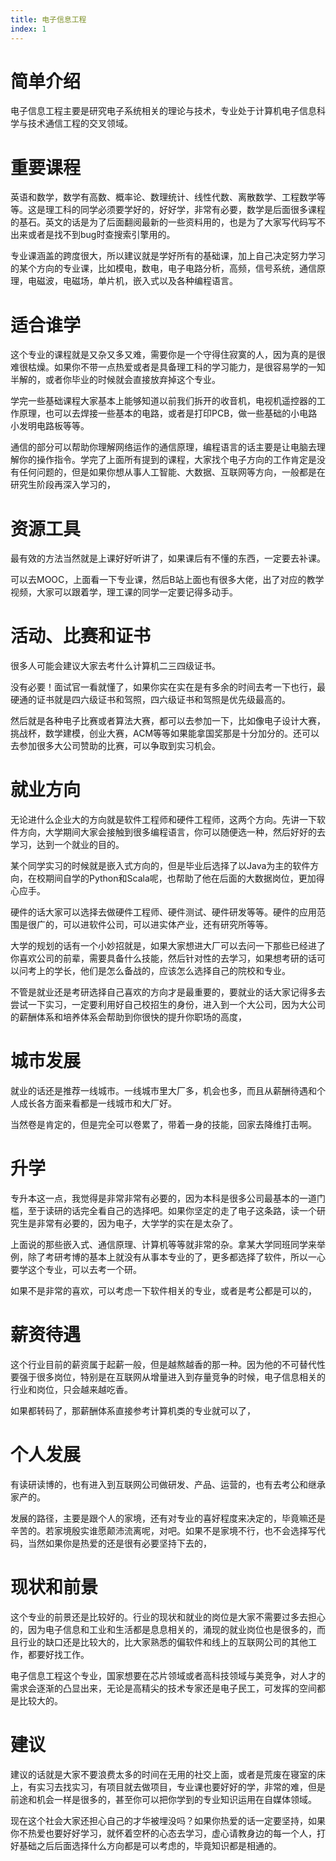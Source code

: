 ```yaml
---
title: 电子信息工程
index: 1
---
```


# 简单介绍

电子信息工程主要是研究电子系统相关的理论与技术，专业处于计算机电子信息科学与技术通信工程的交叉领域。

# 重要课程

英语和数学，数学有高数、概率论、数理统计、线性代数、离散数学、工程数学等等。这是理工科的同学必须要学好的，好好学，非常有必要，数学是后面很多课程的基石。英文的话是为了后面翻阅最新的一些资料用的，也是为了大家写代码写不出来或者是找不到bug时查搜索引擎用的。

专业课涵盖的跨度很大，所以建议就是学好所有的基础课，加上自己决定努力学习的某个方向的专业课，比如模电，数电，电子电路分析，高频，信号系统，通信原理，电磁波，电磁场，单片机，嵌入式以及各种编程语言。

# 适合谁学

这个专业的课程就是又杂又多又难，需要你是一个守得住寂寞的人，因为真的是很难很枯燥。如果你不带一点热爱或者是具备理工科的学习能力，是很容易学的一知半解的，或者你毕业的时候就会直接放弃掉这个专业。

学完一些基础课程大家基本上能够知道以前我们拆开的收音机，电视机遥控器的工作原理，也可以去焊接一些基本的电路，或者是打印PCB，做一些基础的小电路小发明电路板等等。

通信的部分可以帮助你理解网络运作的通信原理，编程语言的话主要是让电脑去理解你的操作指令。学完了上面所有提到的课程，大家找个电子方向的工作肯定是没有任何问题的，但是如果你想从事人工智能、大数据、互联网等方向，一般都是在研究生阶段再深入学习的，

# 资源工具

最有效的方法当然就是上课好好听讲了，如果课后有不懂的东西，一定要去补课。

可以去MOOC，上面看一下专业课，然后B站上面也有很多大佬，出了对应的教学视频，大家可以跟着学，理工课的同学一定要记得多动手。

# 活动、比赛和证书

很多人可能会建议大家去考什么计算机二三四级证书。

没有必要！面试官一看就懂了，如果你实在实在是有多余的时间去考一下也行，最硬通的证书就是四六级证书和驾照，四六级证书和驾照是优先级最高的。

然后就是各种电子比赛或者算法大赛，都可以去参加一下，比如像电子设计大赛，挑战杯，数学建模，创业大赛，ACM等等如果能拿国奖那是十分加分的。还可以去参加很多大公司赞助的比赛，可以争取到实习机会。

# 就业方向

无论进什么企业大的方向就是软件工程师和硬件工程师，这两个方向。先讲一下软件方向，大学期间大家会接触到很多编程语言，你可以随便选一种，然后好好的去学习，达到一个就业的目的。

某个同学实习的时候就是嵌入式方向的，但是毕业后选择了以Java为主的软件方向，在校期间自学的Python和Scala呢，也帮助了他在后面的大数据岗位，更加得心应手。

硬件的话大家可以选择去做硬件工程师、硬件测试、硬件研发等等。硬件的应用范围是很广的，可以进软件公司，可以进实体产业，还有研究所等等。

大学的规划的话有一个小妙招就是，如果大家想进大厂可以去问一下那些已经进了你喜欢公司的前辈，需要具备什么技能，然后针对性的去学习，如果想考研的话可以问考上的学长，他们是怎么备战的，应该怎么选择自己的院校和专业。

不管是就业还是考研选择自己喜欢的方向才是最重要的，要就业的话大家记得多去尝试一下实习，一定要利用好自己校招生的身份，进入到一个大公司，因为大公司的薪酬体系和培养体系会帮助到你很快的提升你职场的高度，

# 城市发展

就业的话还是推荐一线城市。一线城市里大厂多，机会也多，而且从薪酬待遇和个人成长各方面来看都是一线城市和大厂好。

当然卷是肯定的，但是完全可以卷累了，带着一身的技能，回家去降维打击啊。

# 升学

专升本这一点，我觉得是非常非常有必要的，因为本科是很多公司最基本的一道门槛，至于读研的话完全看自己的选择吧。如果你坚定的走了电子这条路，读一个研究生是非常有必要的，因为电子，大学学的实在是太杂了。

上面说的那些嵌入式、通信原理、计算机等等就非常的杂。拿某大学同班同学来举例，除了考研考博的基本上就没有从事本专业的了，更多都选择了软件，所以一心要学这个专业，可以去考一个研。

如果不是非常的喜欢，可以考虑一下软件相关的专业，或者是考公都是可以的，

# 薪资待遇

这个行业目前的薪资属于起薪一般，但是越熬越香的那一种。因为他的不可替代性要强于很多岗位，特别是在互联网从增量进入到存量竞争的时候，电子信息相关的行业和岗位，只会越来越吃香。

如果都转码了，那薪酬体系直接参考计算机类的专业就可以了，

# 个人发展

有读研读博的，也有进入到互联网公司做研发、产品、运营的，也有去考公和继承家产的。

发展的路径，主要是跟个人的家境，还有对专业的喜好程度来决定的，毕竟嘛还是辛苦的。若家境殷实谁愿颠沛流离呢，对吧。如果不是家境不行，也不会选择写代码，当然如果你是热爱的还是很有必要坚持下去的，

# 现状和前景

这个专业的前景还是比较好的。行业的现状和就业的岗位是大家不需要过多去担心的，因为电子信息和工业和生活都是息息相关的，涌现的就业岗位也是很多的，而且行业的缺口还是比较大的，比大家熟悉的偏软件和线上的互联网公司的其他工作，都要好找工作。

电子信息工程这个专业，国家想要在芯片领域或者高科技领域与美竞争，对人才的需求会逐渐的凸显出来，无论是高精尖的技术专家还是电子民工，可发挥的空间都是比较大的。

# 建议

建议的话就是大家不要浪费太多的时间在无用的社交上面，或者是荒废在寝室的床上，有实习去找实习，有项目就去做项目，专业课也要好好的学，非常的难，但是前途和机会一样是很多的，甚至你可以把你学到的专业知识运用在自媒体领域。

现在这个社会大家还担心自己的才华被埋没吗？如果你热爱的话一定要坚持，如果你不热爱也要好好学习，就怀着空杯的心态去学习，虚心请教身边的每一个人，打好基础之后后面选择什么方向都是可以考虑的，毕竟知识都是相通的。